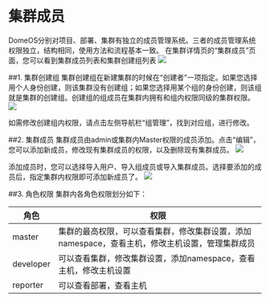 # 集群成员

DomeOS分别对项目、部署、集群有独立的成员管理系统。三者的成员管理系统权限独立，结构相同，使用方法和流程基本一致。
在集群详情页的“集群成员”页面，您可以看到集群成员列表和集群创建组列表
![](http://881471b33d4f9.cdn.sohucs.com/q_mini/newproject6.jpg)

##1. 集群创建组
集群创建组在新建集群的时候在“创建者”一项指定。如果您选择用个人身份创建，则该集群没有创建组；如果您选择用某个组的身份创建，则该组就是集群的创建组。创建组的组成员在集群内拥有和组内权限同级的集群权限。
![](http://881471b33d4f9.cdn.sohucs.com/q_mini/newproject6.jpg)

如需修改创建组内权限，请点击左侧导航栏“组管理”，找到对应组，进行修改。

##2. 集群成员
集群成员由admin或集群内Master权限的成员添加。点击“编辑”，您可以添加新成员，修改现有集群成员的权限，以及删除现有集群成员。
![](http://881471b33d4f9.cdn.sohucs.com/q_mini/newproject6.jpg)

添加成员时，您可以选择导入用户、导入组成员或导入集群成员。选择要添加的成员后，指定集群内权限即可添加新成员了。
![](http://881471b33d4f9.cdn.sohucs.com/q_mini/newproject6.jpg)

##3. 角色权限
集群内各角色权限划分如下：

| 角色 |权限 |
| -- | -- |
| master | 集群的最高权限，可以查看集群，修改集群设置，添加namespace，查看主机，修改主机设置，管理集群成员 |
| developer | 可以查看集群，修改集群设置，添加namespace，查看主机，修改主机设置 |
| reporter | 可以查看部署，查看主机|
